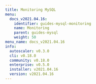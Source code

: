 ```yaml
---
title: Monitoring MySQL
menu:
  docs_v2021.04.16:
    identifier: guides-mysql-monitoring
    name: Monitoring
    parent: guides-mysql
    weight: 50
menu_name: docs_v2021.04.16
info:
  autoscaler: v0.3.0
  cli: v0.18.0
  community: v0.18.0
  enterprise: v0.5.0
  installer: v2021.04.16
  version: v2021.04.16
---
```


